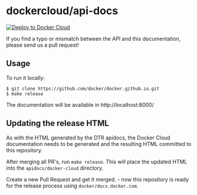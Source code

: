 dockercloud/api-docs
====================

[![Deploy to Docker Cloud](https://files.cloud.docker.com/images/deploy-to-dockercloud.svg)](https://cloud.docker.com/stack/deploy/)

If you find a typo or mismatch between the API and this documentation, please send us a pull request!


## Usage

To run it locally:

```none
$ git clone https://github.com/docker/docker.github.io.git
$ make release
```

The documentation will be available in http://localhost:8000/

## Updating the release HTML

As with the HTML generated by the DTR apidocs, the Docker Cloud documentation
needs to be generated and the resulting HTML committed to this repository.

After merging all PR's, run `make release`. This will place the updated HTML
into the `apidocs/docker-cloud` directory.

Create a new Pull Request and get it merged. - now this repository is ready for
the release process using `docker/docs.docker.com`.
